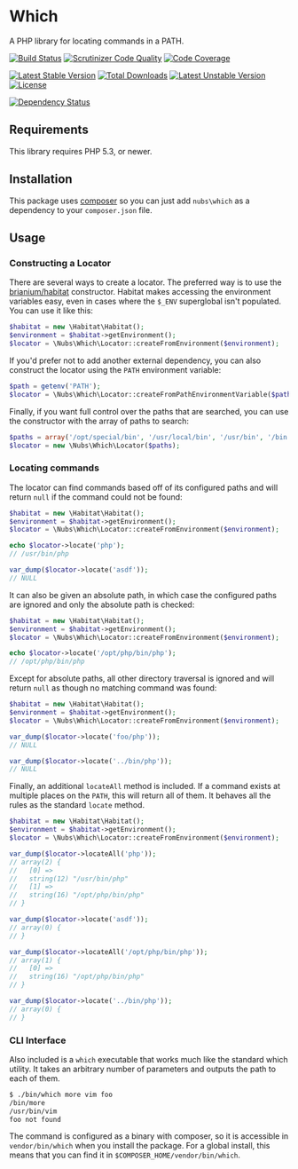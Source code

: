# Which
A PHP library for locating commands in a PATH.

[![Build Status](https://travis-ci.org/nubs/which.png)](https://travis-ci.org/nubs/which)
[![Scrutinizer Code Quality](https://scrutinizer-ci.com/g/nubs/which/badges/quality-score.png?b=master)](https://scrutinizer-ci.com/g/nubs/which/?branch=master)
[![Code Coverage](https://scrutinizer-ci.com/g/nubs/which/badges/coverage.png?b=master)](https://scrutinizer-ci.com/g/nubs/which/?branch=master)

[![Latest Stable Version](https://poser.pugx.org/nubs/which/v/stable.png)](https://packagist.org/packages/nubs/which)
[![Total Downloads](https://poser.pugx.org/nubs/which/downloads.png)](https://packagist.org/packages/nubs/which)
[![Latest Unstable Version](https://poser.pugx.org/nubs/which/v/unstable.png)](https://packagist.org/packages/nubs/which)
[![License](https://poser.pugx.org/nubs/which/license.png)](https://packagist.org/packages/nubs/which)

[![Dependency Status](https://www.versioneye.com/user/projects/53a01f7b83add749a300001e/badge.svg?style=flat)](https://www.versioneye.com/user/projects/53a01f7b83add749a300001e)

## Requirements
This library requires PHP 5.3, or newer.

## Installation
This package uses [composer](https://getcomposer.org) so you can just add
`nubs\which` as a dependency to your `composer.json` file.

## Usage

### Constructing a Locator
There are several ways to create a locator.  The preferred way is to use the
[brianium/habitat](https://github.com/brianium/habitat) constructor.  Habitat
makes accessing the environment variables easy, even in cases where the `$_ENV`
superglobal isn't populated.  You can use it like this:
```php
$habitat = new \Habitat\Habitat();
$environment = $habitat->getEnvironment();
$locator = \Nubs\Which\Locator::createFromEnvironment($environment);
```

If you'd prefer not to add another external dependency, you can also construct
the locator using the `PATH` environment variable:
```php
$path = getenv('PATH');
$locator = \Nubs\Which\Locator::createFromPathEnvironmentVariable($path);
```

Finally, if you want full control over the paths that are searched, you can use
the constructor with the array of paths to search:
```php
$paths = array('/opt/special/bin', '/usr/local/bin', '/usr/bin', '/bin');
$locator = new \Nubs\Which\Locator($paths);
```

### Locating commands
The locator can find commands based off of its configured paths and will return
`null` if the command could not be found:
```php
$habitat = new \Habitat\Habitat();
$environment = $habitat->getEnvironment();
$locator = \Nubs\Which\Locator::createFromEnvironment($environment);

echo $locator->locate('php');
// /usr/bin/php

var_dump($locator->locate('asdf'));
// NULL
```

It can also be given an absolute path, in which case the configured paths are
ignored and only the absolute path is checked:
```php
$habitat = new \Habitat\Habitat();
$environment = $habitat->getEnvironment();
$locator = \Nubs\Which\Locator::createFromEnvironment($environment);

echo $locator->locate('/opt/php/bin/php');
// /opt/php/bin/php
```

Except for absolute paths, all other directory traversal is ignored and will
return `null` as though no matching command was found:
```php
$habitat = new \Habitat\Habitat();
$environment = $habitat->getEnvironment();
$locator = \Nubs\Which\Locator::createFromEnvironment($environment);

var_dump($locator->locate('foo/php'));
// NULL

var_dump($locator->locate('../bin/php'));
// NULL
```

Finally, an additional `locateAll` method is included.  If a command exists at
multiple places on the `PATH`, this will return all of them.  It behaves all
the rules as the standard `locate` method.
```php
$habitat = new \Habitat\Habitat();
$environment = $habitat->getEnvironment();
$locator = \Nubs\Which\Locator::createFromEnvironment($environment);

var_dump($locator->locateAll('php'));
// array(2) {
//   [0] =>
//   string(12) "/usr/bin/php"
//   [1] =>
//   string(16) "/opt/php/bin/php"
// }

var_dump($locator->locate('asdf'));
// array(0) {
// }

var_dump($locator->locateAll('/opt/php/bin/php'));
// array(1) {
//   [0] =>
//   string(16) "/opt/php/bin/php"
// }

var_dump($locator->locate('../bin/php'));
// array(0) {
// }
```

### CLI Interface
Also included is a `which` executable that works much like the standard which
utility.  It takes an arbitrary number of parameters and outputs the path to
each of them.

```bash
$ ./bin/which more vim foo
/bin/more
/usr/bin/vim
foo not found
```

The command is configured as a binary with composer, so it is accessible in
`vendor/bin/which` when you install the package.  For a global install, this
means that you can find it in `$COMPOSER_HOME/vendor/bin/which`.
